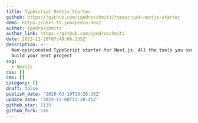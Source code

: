 ```yaml
---
title: Typescript Nextjs Starter
github: https://github.com/jpedroschmitz/typescript-nextjs-starter
demo: https://next-ts.joaopedro.dev/
author: jpedroschmitz
author_link: https://github.com/jpedroschmitz
date: 2023-11-28T07:49:06.135Z
description: >-
  Non-opinionated TypeScript starter for Next.js. All the tools you need to
  build your next project ️
ssg:
  - Nextjs
css: []
cms: []
category: []
draft: false
publish_date: '2020-03-19T18:26:38Z'
update_date: '2023-12-08T12:38:41Z'
github_star: 1139
github_fork: 146
---
```

